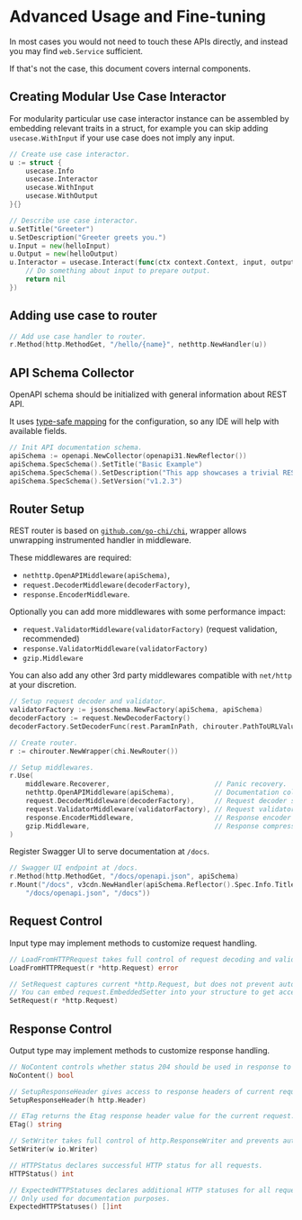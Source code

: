 # Advanced Usage and Fine-tuning

In most cases you would not need to touch these APIs directly, and instead you may find `web.Service` sufficient.

If that's not the case, this document covers internal components.

## Creating Modular Use Case Interactor

For modularity particular use case interactor instance can be assembled by embedding relevant traits in a struct,
for example you can skip adding `usecase.WithInput` if your use case does not imply any input.

```go
// Create use case interactor.
u := struct {
    usecase.Info
    usecase.Interactor
    usecase.WithInput
    usecase.WithOutput
}{}

// Describe use case interactor.
u.SetTitle("Greeter")
u.SetDescription("Greeter greets you.")
u.Input = new(helloInput)
u.Output = new(helloOutput)
u.Interactor = usecase.Interact(func(ctx context.Context, input, output interface{}) error {
    // Do something about input to prepare output.
    return nil
})
```

## Adding use case to router

```go
// Add use case handler to router.
r.Method(http.MethodGet, "/hello/{name}", nethttp.NewHandler(u))
```

## API Schema Collector

OpenAPI schema should be initialized with general information about REST API.

It uses [type-safe mapping](https://github.com/swaggest/openapi-go) for the configuration,
so any IDE will help with available fields.

```go
// Init API documentation schema.
apiSchema := openapi.NewCollector(openapi31.NewReflector())
apiSchema.SpecSchema().SetTitle("Basic Example")
apiSchema.SpecSchema().SetDescription("This app showcases a trivial REST API.")
apiSchema.SpecSchema().SetVersion("v1.2.3")
```

## Router Setup

REST router is based on [`github.com/go-chi/chi`](https://github.com/go-chi/chi), wrapper allows unwrapping instrumented
handler in middleware.

These middlewares are required:
* `nethttp.OpenAPIMiddleware(apiSchema)`,
* `request.DecoderMiddleware(decoderFactory)`,
* `response.EncoderMiddleware`.

Optionally you can add more middlewares with some performance impact:
* `request.ValidatorMiddleware(validatorFactory)` (request validation, recommended)
* `response.ValidatorMiddleware(validatorFactory)`
* `gzip.Middleware`

You can also add any other 3rd party middlewares compatible with `net/http` at your discretion.

```go
// Setup request decoder and validator.
validatorFactory := jsonschema.NewFactory(apiSchema, apiSchema)
decoderFactory := request.NewDecoderFactory()
decoderFactory.SetDecoderFunc(rest.ParamInPath, chirouter.PathToURLValues)

// Create router.
r := chirouter.NewWrapper(chi.NewRouter())

// Setup middlewares.
r.Use(
    middleware.Recoverer,                          // Panic recovery.
    nethttp.OpenAPIMiddleware(apiSchema),          // Documentation collector.
    request.DecoderMiddleware(decoderFactory),     // Request decoder setup.
    request.ValidatorMiddleware(validatorFactory), // Request validator setup.
    response.EncoderMiddleware,                    // Response encoder setup.
    gzip.Middleware,                               // Response compression with support for direct gzip pass through.
)
```

Register Swagger UI to serve documentation at `/docs`.

```go
// Swagger UI endpoint at /docs.
r.Method(http.MethodGet, "/docs/openapi.json", apiSchema)
r.Mount("/docs", v3cdn.NewHandler(apiSchema.Reflector().Spec.Info.Title,
    "/docs/openapi.json", "/docs"))
```

## Request Control

Input type may implement methods to customize request handling.

```go
// LoadFromHTTPRequest takes full control of request decoding and validating and prevents automated request decoding.
LoadFromHTTPRequest(r *http.Request) error
```

```go
// SetRequest captures current *http.Request, but does not prevent automated request decoding.
// You can embed request.EmbeddedSetter into your structure to get access to the request.
SetRequest(r *http.Request)
```

## Response Control

Output type may implement methods to customize response handling.

```go
// NoContent controls whether status 204 should be used in response to current request.
NoContent() bool
```

```go
// SetupResponseHeader gives access to response headers of current request.  
SetupResponseHeader(h http.Header)
```

```go
// ETag returns the Etag response header value for the current request.
ETag() string
```

```go
// SetWriter takes full control of http.ResponseWriter and prevents automated response handling.
SetWriter(w io.Writer)
```

```go
// HTTPStatus declares successful HTTP status for all requests.
HTTPStatus() int

// ExpectedHTTPStatuses declares additional HTTP statuses for all requests.
// Only used for documentation purposes.
ExpectedHTTPStatuses() []int
```